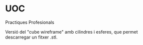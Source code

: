 # UOC
Practiques Profesionals

Versió del "cube wireframe" amb cilindres i esferes, que permet descarregar un fitxer .stl.

